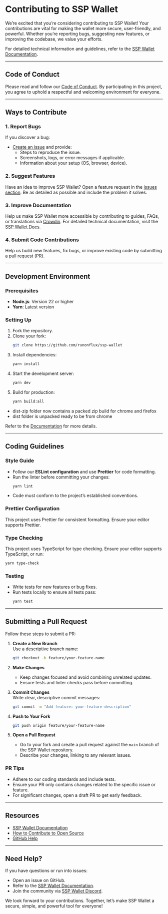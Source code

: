 # Contributing to SSP Wallet

We’re excited that you’re considering contributing to SSP Wallet! Your contributions are vital for making the wallet more secure, user-friendly, and powerful. Whether you’re reporting bugs, suggesting new features, or improving the codebase, we value your efforts.

For detailed technical information and guidelines, refer to the [SSP Wallet Documentation](https://docs.sspwallet.io).

---

## Code of Conduct

Please read and follow our [Code of Conduct](CODE_OF_CONDUCT.md). By participating in this project, you agree to uphold a respectful and welcoming environment for everyone.

---

## Ways to Contribute

### 1. Report Bugs
If you discover a bug:
- [Create an issue](https://github.com/RunOnFlux/ssp-wallet/issues) and provide:
  - Steps to reproduce the issue.
  - Screenshots, logs, or error messages if applicable.
  - Information about your setup (OS, browser, device).

### 2. Suggest Features
Have an idea to improve SSP Wallet? Open a feature request in the [issues section](https://github.com/RunOnFlux/ssp-wallet/issues). Be as detailed as possible and include the problem it solves.

### 3. Improve Documentation
Help us make SSP Wallet more accessible by contributing to guides, FAQs, or translations via [Crowdin](https://crowdin.com/project/sspwallet). For detailed technical documentation, visit the [SSP Wallet Docs](https://docs.sspwallet.io).

### 4. Submit Code Contributions
Help us build new features, fix bugs, or improve existing code by submitting a pull request (PR).

---

## Development Environment

### Prerequisites
- **Node.js**: Version 22 or higher
- **Yarn**: Latest version

### Setting Up
1. Fork the repository.
2. Clone your fork:
   ```bash
   git clone https://github.com/runonflux/ssp-wallet
   ```
3. Install dependencies:
   ```bash
   yarn install
   ```
4. Start the development server:
   ```bash
   yarn dev
   ```
5. Build for production:
   ```bash
   yarn build:all
   ```
  - dist-zip folder now contains a packed zip build for chrome and firefox
  - dist folder is unpacked ready to be from chrome

Refer to the [Documentation](https://docs.sspwallet.io/) for more details.

---

## Coding Guidelines

### Style Guide
- Follow our **ESLint configuration** and use **Prettier** for code formatting.  
- Run the linter before committing your changes:
  ```bash
  yarn lint
  ```
- Code must conform to the project’s established conventions.

### Prettier Configuration
This project uses Prettier for consistent formatting. Ensure your editor supports Prettier.

### Type Checking
This project uses TypeScript for type checking. Ensure your editor supports TypeScript, or run:
```bash
yarn type-check
```


### Testing
- Write tests for new features or bug fixes.
- Run tests locally to ensure all tests pass:
  ```bash
  yarn test
  ```

---

## Submitting a Pull Request

Follow these steps to submit a PR:

1. **Create a New Branch**  
   Use a descriptive branch name:
   ```bash
   git checkout -b feature/your-feature-name
   ```

2. **Make Changes**  
   - Keep changes focused and avoid combining unrelated updates.  
   - Ensure tests and linter checks pass before committing.

3. **Commit Changes**  
   Write clear, descriptive commit messages:
   ```bash
   git commit -m "Add feature: your-feature-description"
   ```

4. **Push to Your Fork**  
   ```bash
   git push origin feature/your-feature-name
   ```

5. **Open a Pull Request**  
   - Go to your fork and create a pull request against the `main` branch of the SSP Wallet repository.
   - Describe your changes, linking to any relevant issues.

### PR Tips
- Adhere to our coding standards and include tests.
- Ensure your PR only contains changes related to the specific issue or feature.
- For significant changes, open a draft PR to get early feedback.

---

## Resources

- [SSP Wallet Documentation](https://docs.sspwallet.io)  
- [How to Contribute to Open Source](https://opensource.guide/how-to-contribute/)  
- [GitHub Help](https://help.github.com)  

---

## Need Help?

If you have questions or run into issues:
- Open an issue on GitHub.
- Refer to the [SSP Wallet Documentation](https://docs.sspwallet.io).  
- Join the community via [SSP Wallet Discord](https://discord.gg/runonflux).

We look forward to your contributions. Together, let’s make SSP Wallet a secure, simple, and powerful tool for everyone!
